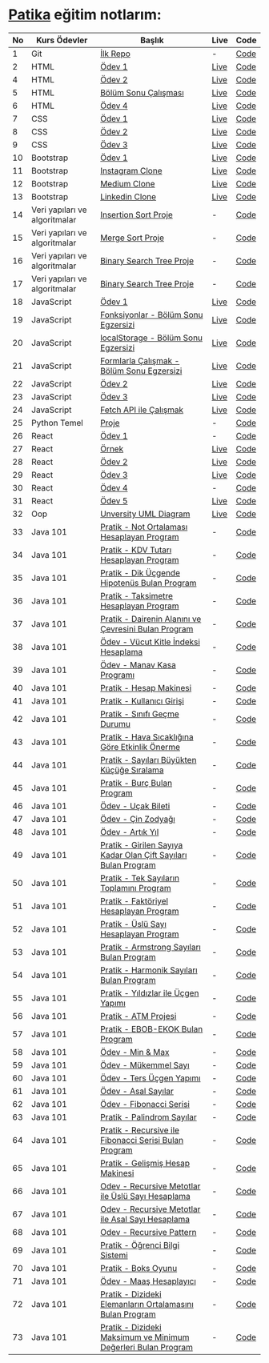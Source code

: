 # [Patika](https://academy.patika.dev/paths) eğitim notlarım:

| No  | Kurs Ödevler                  | Başlık                                                                                                                               | Live                                                                        | Code                                                                                                                |
| --- | ----------------------------- | ------------------------------------------------------------------------------------------------------------------------------------ | --------------------------------------------------------------------------- | ------------------------------------------------------------------------------------------------------------------- |
| 1   | Git                           | [İlk Repo](https://academy.patika.dev/courses/git/odev1)                                                                             | -                                                                           | [Code](https://github.com/ulascan54/patika-edu/tree/main/homework-1)                                                |
| 2   | HTML                          | [Ödev 1](https://academy.patika.dev/courses/html/odev1)                                                                              | [Live](https://ulascan54.github.io/patika-edu/html/hw-1/)                   | [Code](https://github.com/ulascan54/patika-edu/tree/main/html/hw-1)                                                 |
| 4   | HTML                          | [Ödev 2](https://academy.patika.dev/courses/html/odev2)                                                                              | [Live](https://ulascan54.github.io/patika-edu/html/hw-2/)                   | [Code](https://github.com/ulascan54/patika-edu/tree/main/html/hw-2)                                                 |
| 5   | HTML                          | [Bölüm Sonu Çalışması](https://academy.patika.dev/courses/html/bolum-sonu2)                                                          | [Live](https://ulascan54.github.io/patika-edu/html/hw-3/)                   | [Code](https://github.com/ulascan54/patika-edu/tree/main/html/hw-3)                                                 |
| 6   | HTML                          | [Ödev 4](https://academy.patika.dev/courses/html/odev3)                                                                              | [Live](https://ulascan54.github.io/patika-edu/html/hw-4/)                   | [Code](https://github.com/ulascan54/patika-edu/tree/main/html/hw-4)                                                 |
| 7   | CSS                           | [Ödev 1](https://academy.patika.dev/courses/css/odev1)                                                                               | [Live](https://ulascan54.github.io/patika-edu/css/1-hw/)                    | [Code](https://github.com/ulascan54/patika-edu/tree/main/css/1-hw)                                                  |
| 8   | CSS                           | [Ödev 2](https://academy.patika.dev/courses/css/odev2)                                                                               | [Live](https://ulascan54.github.io/patika-edu/css/2-hw/)                    | [Code](https://github.com/ulascan54/patika-edu/tree/main/css/2-hw)                                                  |
| 9   | CSS                           | [Ödev 3](https://academy.patika.dev/courses/css/odev3)                                                                               | [Live](https://ulascan54.github.io/patika-edu/css/3-hw/)                    | [Code](https://github.com/ulascan54/patika-edu/tree/main/css/3-hw)                                                  |
| 10  | Bootstrap                     | [Ödev 1](https://academy.patika.dev/courses/bootstrap/odev1)                                                                         | [Live](https://ulascan54.github.io/patika-edu/bootsrap/hw-1)                | [Code](https://github.com/ulascan54/patika-edu/tree/main/bootsrap/hw-1)                                             |
| 11  | Bootstrap                     | [Instagram Clone](https://academy.patika.dev/courses/bootstrap/odev2)                                                                | [Live](https://ulascan54.github.io/patika-edu/bootsrap/hw-2)                | [Code](https://github.com/ulascan54/patika-edu/tree/main/bootsrap/hw-2)                                             |
| 12  | Bootstrap                     | [Medium Clone](https://academy.patika.dev/courses/bootstrap/klon-calismasi-tek)                                                      | [Live](https://ulascan54.github.io/patika-edu/bootsrap/hw-3)                | [Code](https://github.com/ulascan54/patika-edu/tree/main/bootsrap/hw-3)                                             |
| 13  | Bootstrap                     | [Linkedin Clone](https://academy.patika.dev/courses/bootstrap/odev3)                                                                 | [Live](https://ulascan54.github.io/patika-edu/bootsrap/hw-4)                | [Code](https://github.com/ulascan54/patika-edu/tree/main/bootsrap/hw-4)                                             |
| 14  | Veri yapıları ve algoritmalar | [Insertion Sort Proje](https://academy.patika.dev/courses/veri-yapilari-ve-algoritmalar/insertion-sort-proje)                        | -                                                                           | [Code](https://github.com/ulascan54/patika-edu/tree/main/veri-yapilari-ve-algoritmalar/project-1)                   |
| 15  | Veri yapıları ve algoritmalar | [Merge Sort Proje](https://academy.patika.dev/courses/veri-yapilari-ve-algoritmalar/merge-sort-proje)                                | -                                                                           | [Code](https://github.com/ulascan54/patika-edu/tree/main/veri-yapilari-ve-algoritmalar/project-2)                   |
| 16  | Veri yapıları ve algoritmalar | [Binary Search Tree Proje](https://academy.patika.dev/courses/veri-yapilari-ve-algoritmalar/binary-search-tree-proje)                | -                                                                           | [Code](https://github.com/ulascan54/patika-edu/tree/main/veri-yapilari-ve-algoritmalar/project-3)                   |
| 17  | Veri yapıları ve algoritmalar | [Binary Search Tree Proje](https://academy.patika.dev/courses/veri-yapilari-ve-algoritmalar/binary-search-tree-proje)                | -                                                                           | [Code](https://github.com/ulascan54/patika-edu/tree/main/veri-yapilari-ve-algoritmalar/project-3)                   |
| 18  | JavaScript                    | [Ödev 1](https://academy.patika.dev/courses/javascript/odev1)                                                                        | [Live](https://ulascan54.github.io/patika-edu/js/hw-1)                      | [Code](https://github.com/ulascan54/patika-edu/tree/main/js/hw-1)                                                   |
| 19  | JavaScript                    | [Fonksiyonlar - Bölüm Sonu Egzersizi](https://academy.patika.dev/courses/javascript/fonksiyonlar-bolum-sonu-egzersizi)               | [Live](https://ulascan54.github.io/patika-edu/js/functions-exercise)        | [Code](https://github.com/ulascan54/patika-edu/tree/main/js/functions-exercise)                                     |
| 20  | JavaScript                    | [localStorage - Bölüm Sonu Egzersizi](https://academy.patika.dev/courses/javascript/localstorage-bolum-sonu-egzersizi)               | [Live](https://ulascan54.github.io/patika-edu/js/localStorage-exercise)     | [Code](https://github.com/ulascan54/patika-edu/tree/main/js/localStorage-exercise)                                  |
| 21  | JavaScript                    | [Formlarla Çalışmak - Bölüm Sonu Egzersizi](https://academy.patika.dev/courses/javascript/formlarla-calismak-bolum-sonu-egzersizi)   | [Live](https://ulascan54.github.io/patika-edu/js/form-exercise)             | [Code](https://github.com/ulascan54/patika-edu/tree/main/js/form-exercise)                                          |
| 22  | JavaScript                    | [Ödev 2](https://academy.patika.dev/courses/javascript/odev2)                                                                        | [Live](https://ulascan54.github.io/patika-edu/js/hw-2)                      | [Code](https://github.com/ulascan54/patika-edu/tree/main/js/hw-2)                                                   |
| 23  | JavaScript                    | [Ödev 3](https://academy.patika.dev/courses/javascript/odev3)                                                                        | [Live](https://asian-kitchen-five.vercel.app/)                              | [Code](https://github.com/ulascan54/AsianKitchen)                                                                   |
| 24  | JavaScript                    | [Fetch API ile Çalışmak](https://academy.patika.dev/courses/javascript/fetch-api-ile-calismak)                                       | [Live](https://ulascan54.github.io/patika-edu/js/fetch-exercise)            | [Code](https://github.com/ulascan54/patika-edu/tree/main/js/fetch-exercise)                                         |
| 25  | Python Temel                  | [Proje](https://academy.patika.dev/courses/python-temel/proje)                                                                       | -                                                                           | [Code](https://github.com/ulascan54/patika-edu/blob/main/python-temel/project/project.py)                           |
| 26  | React                         | [Ödev 1](https://academy.patika.dev/courses/react/odev1)                                                                             | -                                                                           | [Code](https://github.com/ulascan54/patika-edu/blob/main/react/projects/1_hw/)                                      |
| 27  | React                         | [Örnek](https://academy.patika.dev/courses/react/contacts-app-bolum-sonu-kazanimlari)                                                | [Live](https://64ad33bf39f10413d29f7b09--rococo-dodol-0a0e70.netlify.app/)  | [Code](https://github.com/ulascan54/patika-edu/blob/main/react/projects/2_hw/)                                      |
| 28  | React                         | [Ödev 2](https://academy.patika.dev/courses/react/odev2)                                                                             | [Live](https://64ad91ebe16a4a217a101bec--glowing-otter-fbe941.netlify.app/) | [Code](https://github.com/ulascan54/patika-edu/blob/main/react/projects/3_hw/)                                      |
| 29  | React                         | [Ödev 3](https://academy.patika.dev/courses/react/odev3)                                                                             | [Live](https://64b2693dbebe496d020a8af7--fancy-faun-30698e.netlify.app/)    | [Code](https://github.com/ulascan54/patika-edu/blob/main/react/projects/4_hw/)                                      |
| 30  | React                         | [Ödev 4](https://academy.patika.dev/courses/react/odev5)                                                                             | -                                                                           | [Code](https://github.com/ulascan54/patika-edu/blob/main/react/projects/5_hw/)                                      |
| 31  | React                         | [Ödev 5](https://academy.patika.dev/courses/react/odev4)                                                                             | [Live](https://www.npmjs.com/package/6hw-buttons-ulas)                      | [Code](https://github.com/ulascan54/patika-edu/blob/main/react/projects/6_hw/)                                      |
| 32  | Oop                           | [Unversity UML Diagram](https://academy.patika.dev/courses/oop/odev-university)                                                      | [Live](https://github.com/ulascan54/patika-edu/blob/main/oop/1hw/hw1.png)   | [Code](https://github.com/ulascan54/patika-edu/blob/main/oop/1hw/)                                                  |
| 33  | Java 101                      | [Pratik - Not Ortalaması Hesaplayan Program](https://academy.patika.dev/courses/java101/pratik-not-ortalamasi)                       | -                                                                           | [Code](https://github.com/ulascan54/patika-edu/blob/main/java_101/homework/src/CalculateNotes/)                     |
| 34  | Java 101                      | [Pratik - KDV Tutarı Hesaplayan Program](https://academy.patika.dev/courses/java101/pratik-kdv-hesaplama)                            | -                                                                           | [Code](https://github.com/ulascan54/patika-edu/blob/main/java_101/homework/src/KdvCalculator/)                      |
| 35  | Java 101                      | [Pratik - Dik Üçgende Hipotenüs Bulan Program](https://academy.patika.dev/courses/java101/pratik-hipotenus-bulma)                    | -                                                                           | [Code](https://github.com/ulascan54/patika-edu/blob/main/java_101/homework/src/RightTriangle/)                      |
| 36  | Java 101                      | [Pratik - Taksimetre Hesaplayan Program](https://academy.patika.dev/courses/java101/pratik-taksimetre)                               | -                                                                           | [Code](https://github.com/ulascan54/patika-edu/blob/main/java_101/homework/src/CalculateTaxi/)                      |
| 37  | Java 101                      | [Pratik - Dairenin Alanını ve Çevresini Bulan Program](https://academy.patika.dev/courses/java101/pratik-daire-alan-cevre)           | -                                                                           | [Code](https://github.com/ulascan54/patika-edu/blob/main/java_101/homework/src/CircleArea/)                         |
| 38  | Java 101                      | [Ödev - Vücut Kitle İndeksi Hesaplama](https://academy.patika.dev/courses/java101/odev-vucut-kitle-hesaplama)                        | -                                                                           | [Code](https://github.com/ulascan54/patika-edu/blob/main/java_101/homework/src/BodyMassIndexCalculation/)           |
| 39  | Java 101                      | [Ödev - Manav Kasa Programı](https://academy.patika.dev/courses/java101/odev-manav-kasa)                                             | -                                                                           | [Code](https://github.com/ulascan54/patika-edu/blob/main/java_101/homework/src/StoreCashRegisterProgram/)           |
| 40  | Java 101                      | [Pratik - Hesap Makinesi](https://academy.patika.dev/courses/java101/pratik-hesap-mak-1)                                             | -                                                                           | [Code](https://github.com/ulascan54/patika-edu/blob/main/java_101/homework/src/Calculator/)                         |
| 41  | Java 101                      | [Pratik - Kullanıcı Girişi](https://academy.patika.dev/courses/java101/pratik-login-1)                                               | -                                                                           | [Code](https://github.com/ulascan54/patika-edu/blob/main/java_101/homework/src/UserLogin/)                          |
| 42  | Java 101                      | [Pratik - Sınıfı Geçme Durumu](https://academy.patika.dev/courses/java101/pratik-sinif-gecme)                                        | -                                                                           | [Code](https://github.com/ulascan54/patika-edu/blob/main/java_101/homework/src/Grades/)                             |
| 43  | Java 101                      | [Pratik - Hava Sıcaklığına Göre Etkinlik Önerme](https://academy.patika.dev/courses/java101/pratik-etkinlik-onerme)                  | -                                                                           | [Code](https://github.com/ulascan54/patika-edu/blob/main/java_101/homework/src/SimpleAirTemperature/)               |
| 44  | Java 101                      | [Pratik - Sayıları Büyükten Küçüğe Sıralama](https://academy.patika.dev/courses/java101/pratik-sayi-siralama)                        | -                                                                           | [Code](https://github.com/ulascan54/patika-edu/blob/main/java_101/homework/src/SimpleSortingNumbers/)               |
| 45  | Java 101                      | [Pratik - Burç Bulan Program](https://academy.patika.dev/courses/java101/pratik-burclar)                                             | -                                                                           | [Code](https://github.com/ulascan54/patika-edu/blob/main/java_101/homework/src/FindHoroscope/)                      |
| 46  | Java 101                      | [Ödev - Uçak Bileti](https://academy.patika.dev/courses/java101/odev-ucak-bileti)                                                    | -                                                                           | [Code](https://github.com/ulascan54/patika-edu/blob/main/java_101/homework/src/Ticket/)                             |
| 47  | Java 101                      | [Ödev - Çin Zodyağı](https://academy.patika.dev/courses/java101/odev-cin-zodyagi)                                                    | -                                                                           | [Code](https://github.com/ulascan54/patika-edu/blob/main/java_101/homework/src/ChineseZodiac/)                      |
| 48  | Java 101                      | [Ödev - Artık Yıl](https://academy.patika.dev/courses/java101/odev-artik-yil)                                                        | -                                                                           | [Code](https://github.com/ulascan54/patika-edu/blob/main/java_101/homework/src/YearCalc/)                           |
| 49  | Java 101                      | [Pratik - Girilen Sayıya Kadar Olan Çift Sayıları Bulan Program](https://academy.patika.dev/courses/java101/pratik-cift-sayi-toplam) | -                                                                           | [Code](https://github.com/ulascan54/patika-edu/blob/main/java_101/homework/src/GetEvenNumber/)                      |
| 50  | Java 101                      | [Pratik - Tek Sayıların Toplamını Program](https://academy.patika.dev/courses/java101/pratik-tek-sayi-toplam)                        | -                                                                           | [Code](https://github.com/ulascan54/patika-edu/blob/main/java_101/homework/src/SumOfOddNumbers/)                    |
| 51  | Java 101                      | [Pratik - Faktöriyel Hesaplayan Program](https://academy.patika.dev/courses/java101/pratik-two-power)                                | -                                                                           | [Code](https://github.com/ulascan54/patika-edu/blob/main/java_101/homework/src/FactorialCalculator/)                |
| 52  | Java 101                      | [Pratik - Üslü Sayı Hesaplayan Program](https://academy.patika.dev/courses/java101/pratik-uslu-sayi)                                 | -                                                                           | [Code](https://github.com/ulascan54/patika-edu/blob/main/java_101/homework/src/ExponentCalculator/)                 |
| 53  | Java 101                      | [Pratik - Armstrong Sayıları Bulan Program](https://academy.patika.dev/courses/java101/pratik-armstrong-1)                           | -                                                                           | [Code](https://github.com/ulascan54/patika-edu/blob/main/java_101/homework/src/ArmstrongNumbers/)                   |
| 54  | Java 101                      | [Pratik - Harmonik Sayıları Bulan Program](https://academy.patika.dev/courses/java101/pratik-harmonic)                               | -                                                                           | [Code](https://github.com/ulascan54/patika-edu/blob/main/java_101/homework/src/Harmonic/)                           |
| 55  | Java 101                      | [Pratik - Yıldızlar ile Üçgen Yapımı](https://academy.patika.dev/courses/java101/pratik-yildiz-ucgen)                                | -                                                                           | [Code](https://github.com/ulascan54/patika-edu/blob/main/java_101/homework/src/Shapes/)                             |
| 56  | Java 101                      | [Pratik - ATM Projesi](https://academy.patika.dev/courses/java101/pratik-atm)                                                        | -                                                                           | [Code](https://github.com/ulascan54/patika-edu/blob/main/java_101/homework/src/Atm/)                                |
| 57  | Java 101                      | [Pratik - EBOB-EKOK Bulan Program](https://academy.patika.dev/courses/java101/pratik-ebob-ekok)                                      | -                                                                           | [Code](https://github.com/ulascan54/patika-edu/blob/main/java_101/homework/src/EbobEkok/)                           |
| 58  | Java 101                      | [Ödev - Min & Max](https://academy.patika.dev/courses/java101/odev-min-max)                                                          | -                                                                           | [Code](https://github.com/ulascan54/patika-edu/blob/main/java_101/homework/src/MinMaxNumbers/)                      |
| 59  | Java 101                      | [Ödev - Mükemmel Sayı](https://academy.patika.dev/courses/java101/odev-mukemmel-sayi)                                                | -                                                                           | [Code](https://github.com/ulascan54/patika-edu/blob/main/java_101/homework/src/PerfectNumber/)                      |
| 60  | Java 101                      | [Ödev - Ters Üçgen Yapımı](https://academy.patika.dev/courses/java101/odev-ters-ucgen)                                               | -                                                                           | [Code](https://github.com/ulascan54/patika-edu/blob/main/java_101/homework/src/InvertedTriangle/)                   |
| 61  | Java 101                      | [Ödev - Asal Sayılar](https://academy.patika.dev/courses/java101/odev-asal-sayi)                                                     | -                                                                           | [Code](https://github.com/ulascan54/patika-edu/blob/main/java_101/homework/src/PrimeNumber/)                        |
| 62  | Java 101                      | [Ödev - Fibonacci Serisi](https://academy.patika.dev/courses/java101/odev-fibo)                                                      | -                                                                           | [Code](https://github.com/ulascan54/patika-edu/blob/main/java_101/homework/src/FibonacciSeries/)                    |
| 63  | Java 101                      | [Pratik - Palindrom Sayılar](https://academy.patika.dev/courses/java101/pratik-palindrom)                                            | -                                                                           | [Code](https://github.com/ulascan54/patika-edu/blob/main/java_101/homework/src/PalindromeNumbers/)                  |
| 64  | Java 101                      | [Pratik - Recursive ile Fibonacci Serisi Bulan Program](https://academy.patika.dev/courses/java101/pratik-fibo-recursive)            | -                                                                           | [Code](https://github.com/ulascan54/patika-edu/blob/main/java_101/homework/src/RecursiveFibonacci/)                 |
| 65  | Java 101                      | [Pratik - Gelişmiş Hesap Makinesi](https://academy.patika.dev/courses/java101/pratik-hesap-mak-2)                                    | -                                                                           | [Code](https://github.com/ulascan54/patika-edu/blob/main/java_101/homework/src/AdvancedCalculator/)                 |
| 66  | Java 101                      | [Odev - Recursive Metotlar ile Üslü Sayı Hesaplama](https://academy.patika.dev/courses/java101/odev-recursive-power)                 | -                                                                           | [Code](https://github.com/ulascan54/patika-edu/blob/main/java_101/homework/src/ExponentiationWithRecursiveMethods/) |
| 67  | Java 101                      | [Odev - Recursive Metotlar ile Asal Sayı Hesaplama](https://academy.patika.dev/courses/java101/odev-recursive-prime)                 | -                                                                           | [Code](https://github.com/ulascan54/patika-edu/blob/main/java_101/homework/src/PrimeNumberWithRecursive/)           |
| 68  | Java 101                      | [Odev - Recursive Pattern](https://academy.patika.dev/courses/java101/odev-recursive-pattern)                                        | -                                                                           | [Code](https://github.com/ulascan54/patika-edu/blob/main/java_101/homework/src/RecursivePattern/)                   |
| 69  | Java 101                      | [Pratik - Öğrenci Bilgi Sistemi](https://academy.patika.dev/courses/java101/pratik-obs)                                              | -                                                                           | [Code](https://github.com/ulascan54/patika-edu/blob/main/java_101/homework/src/StudentInformationSystem/)           |
| 70  | Java 101                      | [Pratik - Boks Oyunu](https://academy.patika.dev/courses/java101/pratik-boks)                                                        | -                                                                           | [Code](https://github.com/ulascan54/patika-edu/blob/main/java_101/homework/src/BoxingGame/)                         |
| 71  | Java 101                      | [Ödev - Maaş Hesaplayıcı](https://academy.patika.dev/courses/java101/odev-employee)                                                  | -                                                                           | [Code](https://github.com/ulascan54/patika-edu/blob/main/java_101/homework/src/Employee/)                           |
| 72  | Java 101                      | [Pratik - Dizideki Elemanların Ortalamasını Bulan Program](https://academy.patika.dev/courses/java101/pratik-array-ortalama)         | -                                                                           | [Code](https://github.com/ulascan54/patika-edu/blob/main/java_101/homework/src/NumbersInArrayAverage/)              |
| 73  | Java 101                      | [Pratik - Dizideki Maksimum ve Minimum Değerleri Bulan Program](https://academy.patika.dev/courses/java101/pratik-min-max)           | -                                                                           | [Code](https://github.com/ulascan54/patika-edu/blob/main/java_101/homework/src/MaxAndMinInArray/)                   |
